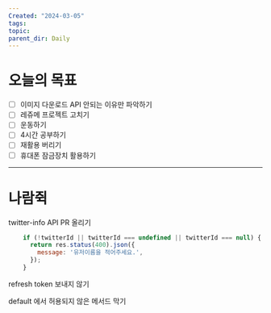 ```yaml
---
Created: "2024-03-05"
tags: 
topic: 
parent_dir: Daily
---
```

# 오늘의 목표
- [ ] 이미지 다운로드 API 안되는 이유만 파악하기
- [ ] 레쥬메 프로젝트 고치기
- [ ] 운동하기
- [ ] 4시간 공부하기
- [ ] 재활용 버리기
- [ ] 휴대폰 잠금장치 활용하기 

---  
# 나람쥑

twitter-info API PR 올리기
```js
    if (!twitterId || twitterId === undefined || twitterId === null) {
      return res.status(400).json({
        message: '유저이름을 적어주세요.',
      });
    }
```

refresh token 보내지 않기

default 에서 허용되지 않은 메서드 막기